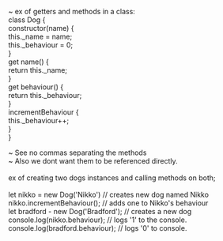 ~ ex of getters and methods in a class:  
class Dog {  
constructor(name) {  
this._name = name;  
this._behaviour = 0;  
}  
get name() {  
return this._name;  
}  
get behaviour() {  
return this._behaviour;  
}  
incrementBehaviour {  
this._behaviour++;  
}  
}  
  
~ See no commas separating the methods  
~ Also we dont want them to be referenced directly.  
  \
ex of creating two dogs instances and calling methods on both;  
  \
let nikko = new Dog('Nikko') // creates new dog named Nikko  
nikko.incrementBehaviour(); // adds one to Nikko's behaviour  
let bradford - new Dog('Bradford'); // creates a new dog  
console.log(nikko.behaviour); // logs '1' to the console.  
console.log(bradford.behaviour); // logs '0' to console.
